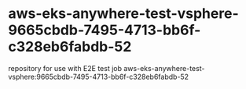 # aws-eks-anywhere-test-vsphere-9665cbdb-7495-4713-bb6f-c328eb6fabdb-52
repository for use with E2E test job aws-eks-anywhere-test-vsphere:9665cbdb-7495-4713-bb6f-c328eb6fabdb-52
